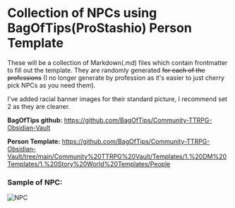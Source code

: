 # Collection of NPCs using BagOfTips(ProStashio) Person Template
These will be a collection of Markdown(.md) files which contain frontmatter to fill out the template. They are randomly generated ~~for each of the professions~~ (I no longer generate by profession as it's easier to just cherry pick NPCs as you need them).

I've added racial banner images for their standard picture, I recommend set 2 as they are cleaner.


**BagOfTips github:** https://github.com/BagOfTips/Community-TTRPG-Obsidian-Vault

**Person Template:** https://github.com/BagOfTips/Community-TTRPG-Obsidian-Vault/tree/main/Community%20TTRPG%20Vault/Templates/1.%20DM%20Templates/1.%20Story%20World%20Templates/People

### Sample of NPC:
![NPC](https://miniworld.com/obsidian/images/SampleNPC.JPG)
